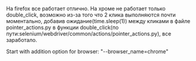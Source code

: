 На firefox все работает отлично. На хроме не работает только double_click, 
возможно из-за того что 2 клика выполняются почти моментально, 
добавив ожидание(time.sleep(1)) между кликами в файле pointer_actions.py в функции double_click(по пути:selenium/webdriver/common/actions/pointer_actions.py),
все заработало.

Start with addition option for browser:
"--browser_name=chrome"
